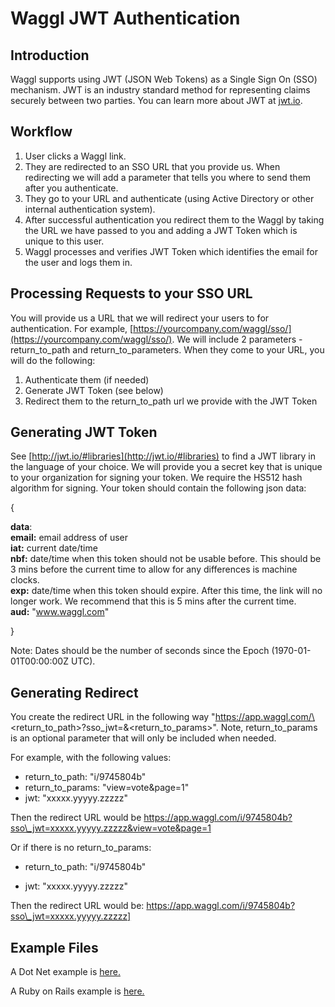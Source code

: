 
# Waggl JWT Authentication

## Introduction

Waggl supports using JWT (JSON Web Tokens) as a Single Sign On (SSO) mechanism.  JWT is an industry standard method for representing claims securely between two parties.  You can learn more about JWT at [jwt.io](http://jwt.io/).

## Workflow

1. User clicks a Waggl link.
2. They are redirected to an SSO URL that you provide us.  When redirecting we will add a parameter that tells you where to send them after you authenticate.
3. They go to your URL and authenticate (using Active Directory or other internal authentication system).
4. After successful authentication you redirect them to the Waggl by taking the URL we have passed to you and adding a JWT Token which is unique to this user.
5. Waggl processes and verifies JWT Token which identifies the email for the user and logs them in.

## Processing Requests to your SSO URL

You will provide us a URL that we will redirect your users to for authentication.  For example, [https://yourcompany.com/waggl/sso/](https://yourcompany.com/waggl/sso/).  We will include 2 parameters - return\_to\_path and return\_to\_parameters.  When they come to your URL, you will do the following:

1. Authenticate them (if needed)
2. Generate JWT Token (see below)
3. Redirect them to the return\_to\_path url we provide with the JWT Token

## Generating JWT Token

See [http://jwt.io/#libraries](http://jwt.io/#libraries) to find a JWT library in the language of your choice.  We will provide you a secret key that is unique to your organization for signing your token.  We require the HS512 hash algorithm for signing. Your token should contain the following json data:

{

  **data**:  
	**email:** email address of user  
	**iat:** current date/time  
	**nbf:** date/time when this token should not be usable before.  This should be 3 mins before the current time to allow for any differences is machine clocks.  
	**exp:** date/time when this token should expire.  After this time, the link will no longer work. We recommend that this is 5 mins after the current time.  
	**aud:** "www.waggl.com"
	
}

Note: Dates should be the number of seconds since the Epoch (1970-01-01T00:00:00Z UTC).

## Generating Redirect

You create the redirect URL in the following way "https://app.waggl.com/\<return\_to\_path>?sso\_jwt=<jwt>&\<return\_to\_params>".  Note, return\_to\_params is an optional parameter that will only be included when needed.

For example, with the following values:

* return\_to\_path: "i/9745804b"
* return\_to\_params: "view=vote&page=1"
* jwt: "xxxxx.yyyyy.zzzzz"

Then the redirect URL would be https://app.waggl.com/i/9745804b?sso\_jwt=xxxxx.yyyyy.zzzzz&view=vote&page=1



Or if there is no return\_to\_params:

* return\_to\_path: "i/9745804b"

* jwt: "xxxxx.yyyyy.zzzzz"

Then the redirect URL would be: https://app.waggl.com/i/9745804b?sso\_jwt=xxxxx.yyyyy.zzzzz]

## Example Files

A Dot Net example is [here.](https://raw.githubusercontent.com/waggl/waggl_jwt_sso/master/example_code/dot_net.cs)

A Ruby on Rails example is [here.](https://raw.githubusercontent.com/waggl/waggl_jwt_sso/master/example_code/ssos_controller.rb)




